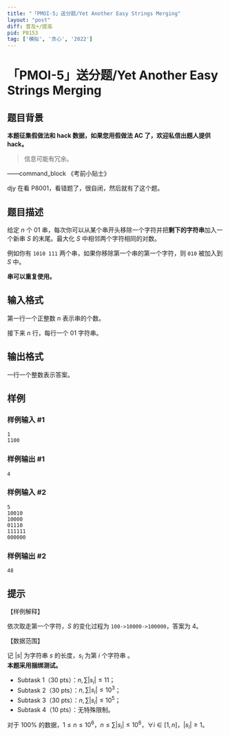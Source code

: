 ```yaml
---
title: "「PMOI-5」送分题/Yet Another Easy Strings Merging"
layout: "post"
diff: 普及+/提高
pid: P8153
tag: ['模拟', '贪心', '2022']
---
```

# 「PMOI-5」送分题/Yet Another Easy Strings Merging
## 题目背景

**本题征集假做法和 hack 数据，如果您用假做法 AC 了，欢迎私信出题人提供 hack。**

> 信息可能有冗余。

——command_block 《考前小贴士》

djy 在看 P8001，看错题了，很自闭，然后就有了这个题。
## 题目描述

给定 $n$ 个 01 串，每次你可以从某个串开头移除一个字符并把**剩下的字符串**加入一个新串 $S$ 的末尾。最大化 $S$ 中相邻两个字符相同的对数。

例如你有 `1010 111` 两个串，如果你移除第一个串的第一个字符，则 `010` 被加入到 $S$ 中。

**串可以重复使用。**
## 输入格式

第一行一个正整数 $n$ 表示串的个数。

接下来 $n$ 行，每行一个 01 字符串。
## 输出格式

一行一个整数表示答案。


## 样例

### 样例输入 #1
```
1
1100
```
### 样例输出 #1
```
4
```
### 样例输入 #2
```
5
10010
10000
01110
111111
000000
```
### 样例输出 #2
```
48 
```
## 提示

【样例解释】

依次取走第一个字符，$S$ 的变化过程为 `100->10000->100000`，答案为 $4$。

【数据范围】

记 $|s|$ 为字符串 $s$ 的长度，$s_i$ 为第 $i$ 个字符串  。    
**本题采用捆绑测试。**

- Subtask 1（30 pts）：$n,\sum|s_i|\le 11$；
- Subtask 2（30 pts）：$n,\sum|s_i|\le 10^3$；
- Subtask 3（30 pts）：$n,\sum|s_i|\le 10^5$；
- Subtask 4（10 pts）：无特殊限制。   

对于 $100\%$ 的数据，$1\le n\le 10^6$，$n\le \sum |s_i|\le 10^6$，$\forall i\in [1,n]$，$|s_i|\ge 1$。


